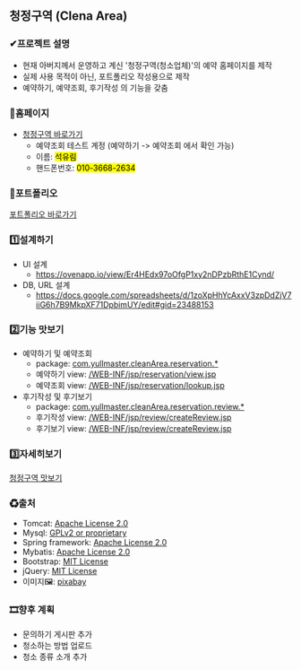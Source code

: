 ## 청정구역 (Clena Area)
### ✔프로젝트 설명
- 현재 아버지께서 운영하고 계신 '청정구역(청소업체)'의 예약 홈페이지를 제작
- 실제 사용 목적이 아닌, 포트폴리오 작성용으로 제작
- 예약하기, 예약조회, 후기작성 의 기능을 갖춤

### 🔗홈페이지
- [청정구역 바로가기](http://54.180.113.138:8080/main_view)
  - 예약조회 테스트 계정 (예약하기 -> 예약조회 에서 확인 가능)
  - 이름: <mark>석유림</mark>
  - 핸드폰번호: <mark>010-3668-2634</mark>

### 📖포트폴리오
[포트폴리오 바로가기](#)

### 1️⃣설계하기
- UI 설계
  - https://ovenapp.io/view/Er4HEdx97oOfgP1xy2nDPzbRthE1Cynd/
- DB, URL 설계
  - https://docs.google.com/spreadsheets/d/1zoXpHhYcAxxV3zpDdZjV7iiG6h7B9MkpXF71DpbimUY/edit#gid=23488153
  
### 2️⃣기능 맛보기
- 예약하기 및 예약조회
  - package: [com.yullmaster.cleanArea.reservation.*](https://github.com/syr96/cleanArea/tree/master/src/main/java/com/yullmaster/cleanArea/reservation)
  - 예약하기 view: [/WEB-INF/jsp/reservation/view.jsp](https://github.com/syr96/cleanArea/blob/master/src/main/webapp/WEB-INF/jsp/reservation/view.jsp)
  - 예약조회 view: [/WEB-INF/jsp/reservation/lookup.jsp](https://github.com/syr96/cleanArea/blob/master/src/main/webapp/WEB-INF/jsp/reservation/lookup.jsp)
- 후기작성 및 후기보기
  - package: [com.yullmaster.cleanArea.reservation.review.*](https://github.com/syr96/cleanArea/tree/master/src/main/java/com/yullmaster/cleanArea/reservation/review)
  - 후기작성 view: [/WEB-INF/jsp/review/createReview.jsp](https://github.com/syr96/cleanArea/blob/master/src/main/webapp/WEB-INF/jsp/review/createReview.jsp)
  - 후기보기 view: [/WEB-INF/jsp/review/createReview.jsp](https://github.com/syr96/cleanArea/blob/master/src/main/webapp/WEB-INF/jsp/review/listReview.jsp)

### 3️⃣자세히보기
[청정구역 맛보기](#)

### ♻출처
- Tomcat: [Apache License 2.0](https://www.apache.org/licenses/LICENSE-2.0) 
- Mysql: [GPLv2 or proprietary](https://www.gnu.org/licenses/gpl-3.0)
- Spring framework: [Apache License 2.0](https://www.apache.org/licenses/LICENSE-2.0)  
- Mybatis: [Apache License 2.0](https://www.apache.org/licenses/LICENSE-2.0)
- Bootstrap: [MIT License](https://opensource.org/licenses/MIT)
- jQuery: [MIT License](https://opensource.org/licenses/MIT)
- 이미지🖼: [pixabay](https://pixabay.com/ko/)

### 🎞향후 계획
- 문의하기 게시판 추가
- 청소하는 방법 업로드
- 청소 종류 소개 추가
